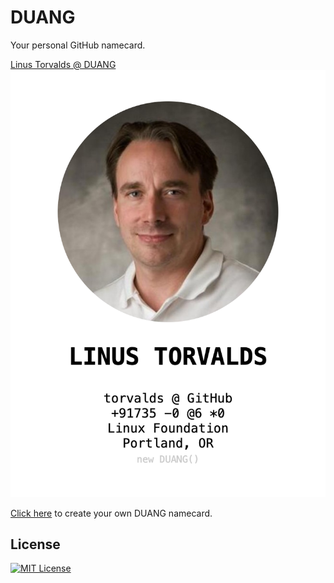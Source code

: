 DUANG
======

Your personal GitHub namecard.

[Linus Torvalds @ DUANG](https://duang.jamesliu.info/#torvalds)
[![Linus Torvalds @ DUANG](https://raw.githubusercontent.com/jamesliu96/duang/gh-pages/screenshot.png)](https://duang.jamesliu.info/#torvalds)

[Click here](https://duang.jamesliu.info/new) to create your own DUANG namecard.

License
------

[![MIT License](https://img.shields.io/github/license/jamesliu96/duang.svg)](https://github.com/jamesliu96/duang/blob/gh-pages/LICENSE)
